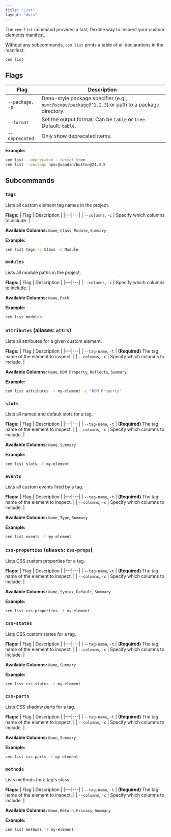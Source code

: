 ```yaml
---
title: "List"
layout: "docs"
---
```


The `cem list` command provides a fast, flexible way to inspect your custom elements manifest.

Without any subcommands, `cem list` prints a table of all declarations in the manifest.

```sh
cem list
```

## Flags

| Flag         | Description                                                  |
| ------------ | ------------------------------------------------------------ |
| `--package, -p`| Deno-style package specifier (e.g., `npm:@scope/package@^1.2.3`) or path to a package directory. |
| `--format`   | Set the output format. Can be `table` or `tree`. Default: `table`. |
| `--deprecated` | Only show deprecated items. |

**Example:**
```sh
cem list --deprecated --format tree
cem list --package npm:@vaadin/button@24.3.5
```

## Subcommands

### `tags`
Lists all custom element tag names in the project.

**Flags:**
| Flag | Description |
|---|---|
| `--columns`, `-c` | Specify which columns to include. |

**Available Columns:** `Name`, `Class`, `Module`, `Summary`

**Example:**
```sh
cem list tags -c Class -c Module
```

### `modules`
Lists all module paths in the project.

**Flags:**
| Flag | Description |
|---|---|
| `--columns`, `-c` | Specify which columns to include. |

**Available Columns:** `Name`, `Path`

**Example:**
```sh
cem list modules
```

### `attributes` (aliases: `attrs`)
Lists all attributes for a given custom element.

**Flags:**
| Flag | Description |
|---|---|
| `--tag-name`, `-t` | **(Required)** The tag name of the element to inspect. |
| `--columns`, `-c` | Specify which columns to include. |

**Available Columns:** `Name`, `DOM Property`, `Reflects`, `Summary`

**Example:**
```sh
cem list attributes -t my-element -c "DOM Property"
```

### `slots`
Lists all named and default slots for a tag.

**Flags:**
| Flag | Description |
|---|---|
| `--tag-name`, `-t` | **(Required)** The tag name of the element to inspect. |
| `--columns`, `-c` | Specify which columns to include. |

**Available Columns:** `Name`, `Summary`

**Example:**
```sh
cem list slots -t my-element
```

### `events`
Lists all custom events fired by a tag.

**Flags:**
| Flag | Description |
|---|---|
| `--tag-name`, `-t` | **(Required)** The tag name of the element to inspect. |
| `--columns`, `-c` | Specify which columns to include. |

**Available Columns:** `Name`, `Type`, `Summary`

**Example:**
```sh
cem list events -t my-element
```

### `css-properties` (aliases: `css-props`)
Lists CSS custom properties for a tag.

**Flags:**
| Flag | Description |
|---|---|
| `--tag-name`, `-t` | **(Required)** The tag name of the element to inspect. |
| `--columns`, `-c` | Specify which columns to include. |

**Available Columns:** `Name`, `Syntax`, `Default`, `Summary`

**Example:**
```sh
cem list css-properties -t my-element
```

### `css-states`
Lists CSS custom states for a tag.

**Flags:**
| Flag | Description |
|---|---|
| `--tag-name`, `-t` | **(Required)** The tag name of the element to inspect. |
| `--columns`, `-c` | Specify which columns to include. |

**Available Columns:** `Name`, `Summary`

**Example:**
```sh
cem list css-states -t my-element
```

### `css-parts`
Lists CSS shadow parts for a tag.

**Flags:**
| Flag | Description |
|---|---|
| `--tag-name`, `-t` | **(Required)** The tag name of the element to inspect. |
| `--columns`, `-c` | Specify which columns to include. |

**Available Columns:** `Name`, `Summary`

**Example:**
```sh
cem list css-parts -t my-element
```

### `methods`
Lists methods for a tag's class.

**Flags:**
| Flag | Description |
|---|---|
| `--tag-name`, `-t` | **(Required)** The tag name of the element to inspect. |
| `--columns`, `-c` | Specify which columns to include. |

**Available Columns:** `Name`, `Return`, `Privacy`, `Summary`

**Example:**
```sh
cem list methods -t my-element
```
